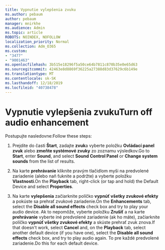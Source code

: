 ```yaml
---
title: Vypnutie vylepšenia zvuku
ms.author: pebaum
author: pebaum
manager: mnirkhe
ms.audience: Admin
ms.topic: article
ROBOTS: NOINDEX, NOFOLLOW
localization_priority: Normal
ms.collection: Adm_O365
ms.custom:
- "3477"
- "9001463"
ms.openlocfilehash: 3b515e18296f5a50ce64b7811c870b35e0e65d63
ms.sourcegitcommit: 42463e8d8869f36225a27388d83d37629c6b149e
ms.translationtype: MT
ms.contentlocale: sk-SK
ms.lasthandoff: 12/18/2019
ms.locfileid: "40738478"
---
```

# <a name="turn-off-audio-enhancement"></a><span data-ttu-id="008dd-102">Vypnutie vylepšenia zvuku</span><span class="sxs-lookup"><span data-stu-id="008dd-102">Turn off audio enhancement</span></span>

<span data-ttu-id="008dd-103">Postupujte nasledovne:</span><span class="sxs-lookup"><span data-stu-id="008dd-103">Follow these steps:</span></span>

1. <span data-ttu-id="008dd-104">Prejdite do časti **Štart**, zadajte **zvuk**a vyberte položku **Ovládací panel zvuk** alebo **zmeňte systémové zvuky** zo zoznamu výsledkov.</span><span class="sxs-lookup"><span data-stu-id="008dd-104">Go to **Start**, enter **Sound**, and select **Sound Control Panel** or **Change system sounds** from the list of results.</span></span>

2. <span data-ttu-id="008dd-105">Na karte **prehrávanie** kliknite pravým tlačidlom myši na predvolené zariadenie (alebo naň ťuknite a podržte) a vyberte položku **Vlastnosti**.</span><span class="sxs-lookup"><span data-stu-id="008dd-105">On the **Playback** tab, right-click (or tap and hold) the Default Device and select **Properties**.</span></span>

3. <span data-ttu-id="008dd-106">Na karte **vylepšenia** začiarknite políčko **vypnúť všetky zvukové efekty** a pokúste sa prehrať zvukové zariadenie.</span><span class="sxs-lookup"><span data-stu-id="008dd-106">On the **Enhancements** tab, select the **Disable all sound effects** check box and try to play your audio device.</span></span> <span data-ttu-id="008dd-107">Ak to nepomôže, vyberte položku **Zrušiť** a na karte **prehrávanie** vyberte iné predvolené zariadenie (ak ho máte), začiarknite políčko **vypnúť všetky zvukové efekty** a skúste prehrať zvuk znova.</span><span class="sxs-lookup"><span data-stu-id="008dd-107">If that doesn't work, select **Cancel** and, on the **Playback** tab, select another default device (if you have one), select the **Disable all sound effects** check box, and try to play audio again.</span></span> <span data-ttu-id="008dd-108">To pre každé predvolené zariadenie.</span><span class="sxs-lookup"><span data-stu-id="008dd-108">Do this for each default device.</span></span>
